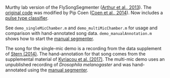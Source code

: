Murthy lab version of the FlySongSegmenter ([Arthur et al., 2013][1]).
The [original code][2] was modified by Pip Coen ([Coen et al., 2014][3]).
Now includes a [pulse type classifier][7].

See `demo_singleMicChamber.m` and `demo_multiMicChamber.m` for usage and comparison with hand-annotated song data. `demo_manualAnnotation.m` shows how to start the [manual segmenter][6].

The song for the single-mic demo is a recording from the data supplement of [Stern (2014)][4]. The hand-annotation for that song comes from the supplemental material of [Kyriacou et al. (2017)][5]. The multi-mic demo uses an unpublished recording of _Drosophila melanogaster_ and was hand-annotated using the [manual segmenter][6].

[1]: https://bmcbiol.biomedcentral.com/articles/10.1186/1741-7007-11-11 "Multi-channel acoustic recording and automated analysis of Drosophila courtship songs"
[2]: https://github.com/FlyCourtship/FlySongSegmenter "fly song segmenter"
[3]: https://www.nature.com/nature/journal/v507/n7491/full/nature13131.html "Dynamic sensory cues shape song structure in _Drosophila_"
[4]: https://bmcbiol.biomedcentral.com/articles/10.1186/1741-7007-12-38 "Reported Drosophila courtship song rhythms are artifacts of data analysis"
[5]: http://www.pnas.org/content/114/8/1970.abstract "Failure to reproduce period-dependent song cycles in Drosophila is due to poor automated pulse-detection and low-intensity courtship"
[6]: demo_manualAnnotation.m "demo_manualAnnotation.m"
[7]: https://github.com/postpop/pulseTypeClassifier "pulse type classifier"
